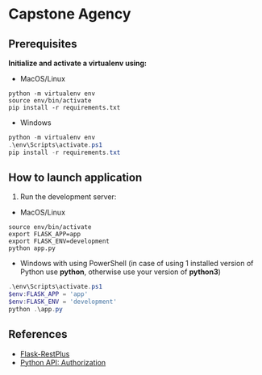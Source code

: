 # Capstone Agency

## Prerequisites

**Initialize and activate a virtualenv using:**

- MacOS/Linux

```shell
python -m virtualenv env
source env/bin/activate
pip install -r requirements.txt
```

- Windows

```powershell
python -m virtualenv env
.\env\Scripts\activate.ps1
pip install -r requirements.txt
```

## How to launch application

1. Run the development server:

- MacOS/Linux

```shell
source env/bin/activate
export FLASK_APP=app
export FLASK_ENV=development
python app.py
```

- Windows with using PowerShell (in case of using 1 installed version of Python use **python**, otherwise use your version of **python3**)

```powershell
.\env\Scripts\activate.ps1
$env:FLASK_APP = 'app'
$env:FLASK_ENV = 'development'
python .\app.py
```

## References

- [Flask-RestPlus](https://flask-restplus.readthedocs.io/)
- [Python API: Authorization](https://auth0.com/docs/quickstart/backend/python/01-authorization)
